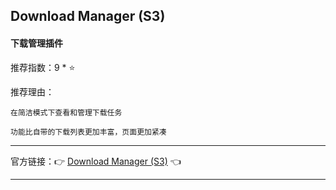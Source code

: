 ## Download Manager (S3)

#### 下载管理插件

推荐指数：9 * ⭐

推荐理由：

    在简洁模式下查看和管理下载任务

    功能比自带的下载列表更加丰富，页面更加紧凑

---



官方链接：👉 [Download Manager (S3)](
https://addons.mozilla.org/zh-CN/firefox/addon/s3download-statusbar
) 👈


---





















